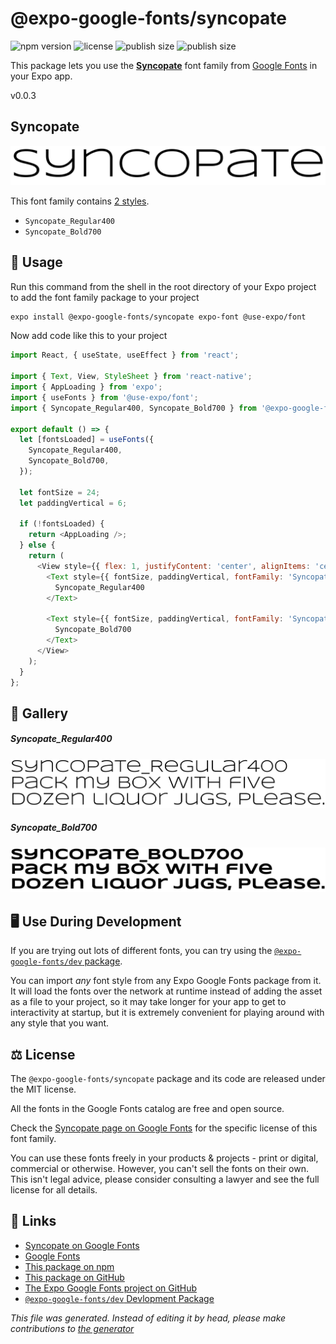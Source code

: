 # @expo-google-fonts/syncopate

![npm version](https://flat.badgen.net/npm/v/@expo-google-fonts/syncopate)
![license](https://flat.badgen.net/github/license/expo/google-fonts)
![publish size](https://flat.badgen.net/packagephobia/install/@expo-google-fonts/syncopate)
![publish size](https://flat.badgen.net/packagephobia/publish/@expo-google-fonts/syncopate)

This package lets you use the [**Syncopate**](https://fonts.google.com/specimen/Syncopate) font family from [Google Fonts](https://fonts.google.com/) in your Expo app.

v0.0.3

## Syncopate

![Syncopate](./font-family.png)

This font family contains [2 styles](#gallery).

- `Syncopate_Regular400`
- `Syncopate_Bold700`

## 🔡 Usage

Run this command from the shell in the root directory of your Expo project to add the font family package to your project
```sh
expo install @expo-google-fonts/syncopate expo-font @use-expo/font
```

Now add code like this to your project
```js
import React, { useState, useEffect } from 'react';

import { Text, View, StyleSheet } from 'react-native';
import { AppLoading } from 'expo';
import { useFonts } from '@use-expo/font';
import { Syncopate_Regular400, Syncopate_Bold700 } from '@expo-google-fonts/syncopate';

export default () => {
  let [fontsLoaded] = useFonts({
    Syncopate_Regular400,
    Syncopate_Bold700,
  });

  let fontSize = 24;
  let paddingVertical = 6;

  if (!fontsLoaded) {
    return <AppLoading />;
  } else {
    return (
      <View style={{ flex: 1, justifyContent: 'center', alignItems: 'center' }}>
        <Text style={{ fontSize, paddingVertical, fontFamily: 'Syncopate_Regular400' }}>
          Syncopate_Regular400
        </Text>

        <Text style={{ fontSize, paddingVertical, fontFamily: 'Syncopate_Bold700' }}>
          Syncopate_Bold700
        </Text>
      </View>
    );
  }
};

```

## 📖 Gallery

##### Syncopate_Regular400
![Syncopate_Regular400](./8f40fe696b566662712524f9cf3f5c4aff3afa640f0bd4ec0e527c22369561a9.ttf.png)

##### Syncopate_Bold700
![Syncopate_Bold700](./0c6b8fb391ff34b292bb2091302fb45fcc3b16eefc6bf4e67b9f1fe38f4ab3fe.ttf.png)


## 🖥️ Use During Development

If you are trying out lots of different fonts, you can try using the [`@expo-google-fonts/dev` package](https://github.com/expo/google-fonts/tree/master/font-packages/dev#readme).

You can import *any* font style from any Expo Google Fonts package from it. It will load the fonts
over the network at runtime instead of adding the asset as a file to your project, so it may take longer
for your app to get to interactivity at startup, but it is extremely convenient
for playing around with any style that you want.

## ⚖️ License

The `@expo-google-fonts/syncopate` package and its code are released under the MIT license.

All the fonts in the Google Fonts catalog are free and open source.

Check the [Syncopate page on Google Fonts](https://fonts.google.com/specimen/Syncopate) for the specific license of this font family.

You can use these fonts freely in your products & projects - print or digital, commercial or otherwise. However, you can't sell the fonts on their own. This isn't legal advice, please consider consulting a lawyer and see the full license for all details.

## 🔗 Links

- [Syncopate on Google Fonts](https://fonts.google.com/specimen/Syncopate)
- [Google Fonts](https://fonts.google.com/)
- [This package on npm](https://www.npmjs.com/package/@expo-google-fonts/syncopate)
- [This package on GitHub](https://github.com/expo/google-fonts/tree/master/font-packages/syncopate)
- [The Expo Google Fonts project on GitHub](https://github.com/expo/google-fonts)
- [`@expo-google-fonts/dev` Devlopment Package](https://github.com/expo/google-fonts/tree/master/font-packages/dev)


*This file was generated. Instead of editing it by head, please make contributions to [the generator](https://github.com/expo/google-fonts/tree/master/packages/generator)*
